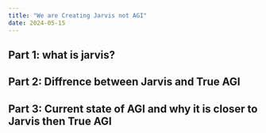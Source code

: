 ```yaml
---
title: "We are Creating Jarvis not AGI"
date: 2024-05-15
---
```

## Part 1: what is jarvis?

## Part 2: Diffrence between Jarvis and True AGI

## Part 3: Current state of AGI and why it is closer to Jarvis then True AGI
